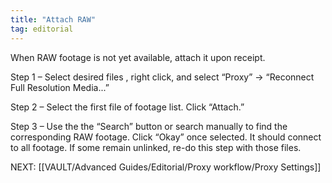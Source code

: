 ```yaml
---
title: "Attach RAW"
tag: editorial
---
```

When RAW footage is not yet available, attach it upon receipt.

Step 1 – Select desired files , right click, and select “Proxy” -> “Reconnect Full Resolution Media...”

Step 2 – Select the first file of footage list. Click “Attach.”

Step 3 – Use the the “Search” button or search manually to find the corresponding RAW footage. Click “Okay” once selected. It should connect to all footage. If some remain unlinked, re-do this step with those files.

NEXT: [[VAULT/Advanced Guides/Editorial/Proxy workflow/Proxy Settings]]